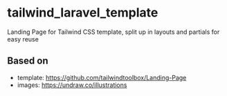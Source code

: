 # tailwind_laravel_template
Landing Page for Tailwind CSS template, split up in layouts and partials for easy reuse



## Based on
* template: https://github.com/tailwindtoolbox/Landing-Page
* images: https://undraw.co/illustrations
